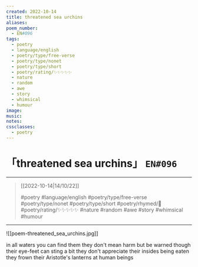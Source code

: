 ```yaml
---
created: 2022-10-14
title: threatened sea urchins
aliases:
poem_number:
  - EN#096
tags:
  - poetry
  - language/english
  - poetry/type/free-verse
  - poetry/type/nonet
  - poetry/type/short
  - poetry/rating/✨✨✨✨✨
  - nature
  - random
  - awe
  - story
  - whimsical
  - humour
image:
music:
notes:
cssclasses:
  - poetry
---
```

# 「threatened sea urchins」 `EN#096`

---

> [[2022-10-14|14/10/22]]
> 
> #poetry 
> #language/english 
> #poetry/type/free-verse #poetry/type/nonet #poetry/type/short 
> #poetry/rhymed/🔴 
> #poetry/rating/✨✨✨✨✨ 
> #nature #random #awe #story #whimsical #humour 

---

![[poem-threatened_sea_urchins.jpg]]

in all waters you can find them
they don't mean harm
but be warned though
their eye-feet can sting a bit
they don't appreciate their
insides being eaten
they frown their
Aristotle's lanterns
at human beings
